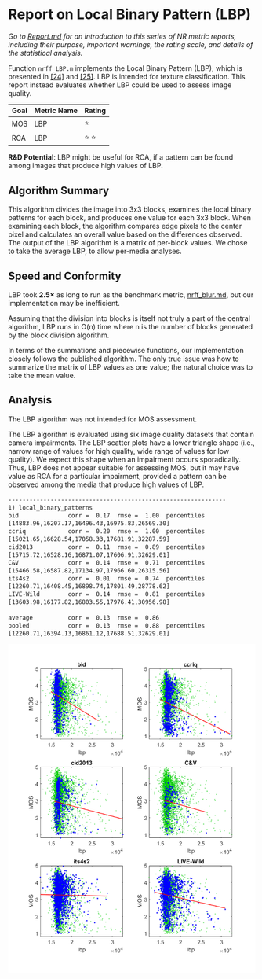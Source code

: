 # Report on Local Binary Pattern (LBP)

_Go to [Report.md](Report.md) for an introduction to this series of NR metric reports, including their purpose, important warnings, the rating scale, and details of the statistical analysis._ 

Function `nrff_LBP.m` implements the Local Binary Pattern (LBP), which is presented in [[24]](Publications.md) and [[25]](Publications.md). LBP is intended for texture classification. This report instead evaluates whether LBP could be used to assess image quality. 

Goal | Metric Name|Rating
-----|------------|------
MOS  | LBP | :star: 
RCA  | LBP | :star: :star:

__R&D Potential__: LBP might be useful for RCA, if a pattern can be found among images that produce high values of LBP.

## Algorithm Summary
This algorithm divides the image into 3x3 blocks, examines the local binary patterns for each block, and produces one value for each 3x3 block. When examining each block, the algorithm compares edge pixels to the center pixel and calculates an overall value based on the differences observed. The output of the LBP algorithm is a matrix of per-block values. We chose to take the average LBP, to allow per-media analyses. 

## Speed and Conformity
LBP took __2.5×__ as long to run as the benchmark metric, [nrff_blur.md](ReportBlur.md), but our implementation may be inefficient. 

Assuming that the division into blocks is itself not truly a part of the central algorithm, LBP runs in O(n) time where n is the number of blocks generated by the block division algorithm. 

In terms of the summations and piecewise functions, our implementation closely follows the published algorithm. The only true issue was how to summarize the matrix of LBP values as one value; the natural choice was to take the mean value. 

## Analysis
The LBP algorithm was not intended for MOS assessment.

The LBP algorithm is evaluated using six image quality datasets that contain camera impairments. The LBP scatter plots have a lower triangle shape (i.e., narrow range of values for high quality, wide range of values for low quality). We expect this shape when an impairment occurs sporadically. Thus, LBP does not appear suitable for assessing MOS, but it may have value as RCA for a particular impairment, provided a pattern can be observed among the media that produce high values of LBP.
```
--------------------------------------------------------------
1) local_binary_patterns
bid              corr =  0.17  rmse =  1.00  percentiles [14883.96,16207.17,16496.43,16975.83,26569.30]
ccriq            corr =  0.20  rmse =  1.00  percentiles [15021.65,16628.54,17058.33,17681.91,32287.59]
cid2013          corr =  0.11  rmse =  0.89  percentiles [15715.72,16528.16,16871.07,17606.91,32629.01]
C&V              corr =  0.14  rmse =  0.71  percentiles [15466.58,16587.82,17134.97,17966.60,26315.56]
its4s2           corr =  0.01  rmse =  0.74  percentiles [12260.71,16408.45,16898.74,17801.49,28778.62]
LIVE-Wild        corr =  0.14  rmse =  0.81  percentiles [13603.98,16177.82,16803.55,17976.41,30956.98]

average          corr =  0.13  rmse =  0.86
pooled           corr =  0.13  rmse =  0.88  percentiles [12260.71,16394.13,16861.12,17688.51,32629.01]
```

![](images/report_lbp.png)

